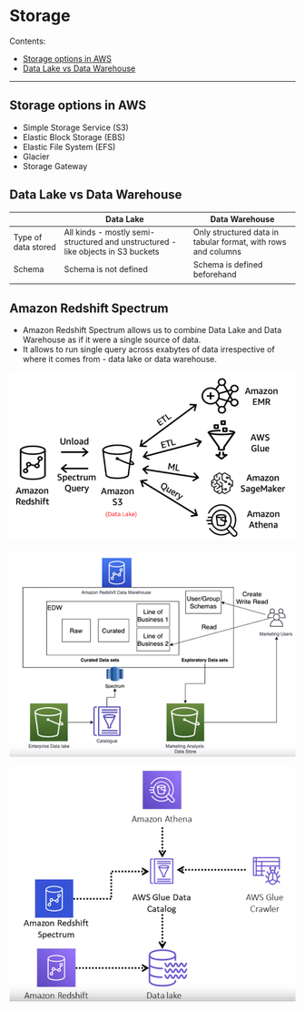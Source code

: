 # Storage

Contents: 
- [Storage options in AWS](#storage-options-in-aws)
- [Data Lake vs Data Warehouse](#data-lake-vs-data-warehouse)

---
## Storage options in AWS
* Simple Storage Service (S3)
* Elastic Block Storage (EBS)
* Elastic File System (EFS)
* Glacier
* Storage Gateway


## Data Lake vs Data Warehouse

|                     | Data Lake                                                                        | Data Warehouse                                                |
| ------------------- | -------------------------------------------------------------------------------- | ------------------------------------------------------------- |
| Type of data stored | All kinds - mostly semi-structured and unstructured - like objects in S3 buckets | Only structured data in tabular format, with rows and columns |
| Schema              | Schema is not defined                                                            | Schema is defined beforehand                                  |
|                     |                                                                                  |                                                               |


## Amazon Redshift Spectrum
* Amazon Redshift Spectrum allows us to combine Data Lake and Data Warehouse as if it were a single source of data. 
* It allows to run single query across exabytes of data irrespective of where it comes from - data lake or data warehouse. 

![Data Lake and Data Warehouse](./images/data_lake_data_warehouse.png)


![Amazon Redshift Spectrum](./images/redshift_spectrum.png)


![Redshift Spectrum II](./images/redshift_spectrum_II.png)